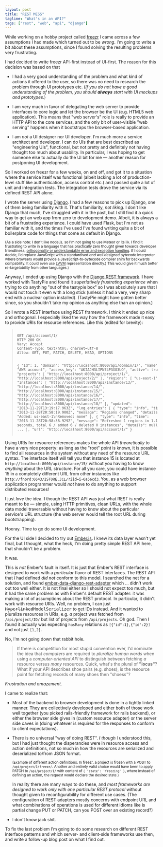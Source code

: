 ```yaml
---
layout: post
title: "REST MESS"
tagline: "What's in an API?"
tags: ["rest", "web", "api", "django"]
---
```


While working on a hobby project called
[freezr](https://github.com/santtu/freezr) I came across a few
assumptions I had made which turned out to be *wrong*. I'm going to
write a bit about these assumptions, since I found solving the
resulting problems very frustrating.

I had decided to write freezr API-first instead of UI-first. The
reason for this decision was based on that

* I had a very good understanding of the problem and what kind of
  actions it offered to the user, so there was no need to research the
  problem through UI prototypes etc. (*If you do not have a good
  understanding of the problem, you should **always** start with UI
  mockups and prototypes.*)

* I am very much in favor of delegating the web server to provide
  interfaces to core logic and let the browser be the UI (e.g. HTML5
  web application). This means that "web server's" role is really to
  provide an HTTP API to the core services, and the only bit of
  user-visible "web serving" happens when it bootstraps the
  browser-based application.

* I am *not* a UI designer nor UI developer. I'm much more a service
  architect and developer. I can do UIs that are best described as
  "engineering UIs", functional, but not pretty and definitely not
  having thought too much about usability. In particular, I was hoping
  to get someone else to actually do the UI bit for me — another
  reason for postponing UI development.

So I worked on freezr for a few weeks, on and off, and got it to a
situation where the service itself was functional (albeit lacking a
lot of production-level stuff like authentication, access control
etc.) and passed quite a lot of unit and integration tests. The
integration tests drove the service via its defined REST API alone.

I wrote the server using [Django](https://www.djangoproject.com/). I
had a few reasons to pick up Django, one of them being familiarity
with it. That's familiarity, *not liking*. I don't like Django that
much, I've struggled with it in the past, but I still find it a quick
way to get an web app from zero to development demo. Albeit, it is
always a bit of a frustrating experience. I could have used Flask, but
I'm not as familiar with it, and the times I've used I've found
writing quite a bit of boilerplate code for things that come as
default in Django.

<small>(As a side note: I don't like node.js, so I'm not going to use
Meteor or its ilk. I find it frustrating to write in a language that
has practically zero thought given towards developer friendliness,
[orthogonality or understandable error and exception
handling](https://www.youtube.com/watch?v=CFReYwSwFbc). If I could
decide, I'd replace JavaScript with a standardised *and well designed*
bytecode interpreter where browsers would provide a
JavaScript-to-bytecode compiler shim for backwards compability. It
could even use [LVVM](http://llvm.org/) representation directly.) This
would give it much better re-targetability from other
languages.)</small>

Anyway, I ended up using Django with the [Django REST
framework](http://django-rest-framework.org/). I have worked with
TastyPie and found it *superlatively frustrating experience* when
trying to do anything "out of the tastypie box" so I was absolutely
sure that I would not touch it even with a long stick (unless it had a
very, very sharp end with a nuclear option installed). (TastyPie might
have gotten better since, so you shouldn't take my opinion as anything
else than an opinion.)

So I wrote a REST interface using REST framework. I think it ended up
nice and orthogonal. I especially liked the way how the framework made
it easy to provide URIs for resource references. Like this (edited for
brevity):

<blockquote><pre><small>
GET /api/account/1/
HTTP 200 OK
Vary: Accept
Content-Type: text/html; charset=utf-8
Allow: GET, PUT, PATCH, DELETE, HEAD, OPTIONS

{
    "id": 1,
    "domain": "http://localhost:8000/api/domain/1/",
    "name": "AWS account",
    "access_key": "AKIAJH3LIPN74P3XO3UQ",
    "active": true,
    "projects": [
        "http://localhost:8000/api/project/1/",
        "http://localhost:8000/api/project/2/"
    ],
    "regions": [
        "us-east-1"
    ],
    "instances": [
        "http://localhost:8000/api/instance/13/",
        "http://localhost:8000/api/instance/14/",
        "http://localhost:8000/api/instance/15/",
        "http://localhost:8000/api/instance/16/",
        "http://localhost:8000/api/instance/17/",
        "http://localhost:8000/api/instance/18/"
    ],
    "updated": "2013-11-29T13:19:17.963Z",
    "log_entries": [
        {
            "type": "info",
            "time": "2013-11-28T20:58:19.900Z",
            "message": "Regions changed",
            "details": "Added: us-east-1\nRemoved: none"
        },
        {
            "type": "info",
            "time": "2013-11-28T20:58:38.929Z",
            "message": "Refreshed 1 regions in 1.15 seconds, total 6 / added 6 / deleted 0 instances",
            "details": null
        },
	...
    ],
    "url": "http://localhost:8000/api/account/1/"
}
</small></pre></blockquote>

Using URIs for resource references makes the whole API *theoretically*
to have a very nice property: as long as the "root" point is known, it
is possible to find all resources in the system without any need of
the resource URL syntax. The interface itself will tell you that
instance 15 is located at `http://localhost:8000/api/instance/15/`
without you having to know *anything* about the URL structure. For all
you care, you could have instance 15 in a completely different URL
from other instances like
`http://fnord:6643/ISTORE.JCL/?iid=i-6a56cd3`. You, as a web browser
application programmer would *not* have to do anything to support
distributed resources!

I just *love* the idea. I though the REST API was just what REST is
really meant to be — simple, using HTTP primitives, clean URLs, with
the whole data model traversable without having to know about the
particular service's URL structure (the web server would tell the root
URL during bootstrapping).

Hooray. Time to go do some UI development.

For the UI side I decided to try out
[Ember.js](http://emberjs.com/). I knew its data layer wasn't yet
final, but I thought, what the heck, I'm doing pretty simple REST API
here, that shouldn't be a problem.

It was.

This is *not* Ember's fault in itself. It is just that Ember's REST
interface is designed to work with a *particular* flavor of REST
interfaces. The REST API that *I* had defined *did not*
conform to this model. I searched the net for a solution, and found
[ember-data-django-rest-adapter](https://github.com/toranb/ember-data-django-rest-adapter)
which ... didn't work out too well either. It is not final either so I
should not expect too much, but it had the same problem as with
Ember's default REST adapter: it was making a lot of assumptions about
the REST protocol. In particular, it didn't work with resource
URIs. Well, no problem, I can just
<tt><strike>Hyperlinked</strike>ModelSerializer</tt> to get IDs
instead. And it wanted to pluralize resources in URIs, e.g. *a*
project was fetched from `/api/project/ID/` but list of projects from
`/api/projects`. Oh god. Then I found it actually was expecting
`hasMany` relations as `[{"id":1},{"id":2}]` and not just `[1,2]`.

No, I'm not going down that rabbit hole.

> If there is competition for most stupid convention ever, I'd
nominate the idea that *computers* are required to *pluralize human
words* when using a *computer-oriented API* to distinguish between
fetching *a* resource versus *many* resources. Quick, what's the
plural of **"locus"**? What if your API describes shoe pairs
(e.g. shoes), is the resource point for fetching records of many shoes
then "shoess"?

*Frustration and amazement.*

I came to realize that:

* Most of the backend to browser development is done in a tightly
  linked manner. They are collectively developed and either both of
  those work well together (you picked rails-friendly framework for
  rails backend), or either the browser side gives in (custom resource
  adapter) or the server side caves in (doing whatever is required for
  the responses to conform to client expectations).

* There is no universal "way of doing REST". *I though* I understood
  this, but I had just thought the disperancies were in resource
  access and action definitions, not so much in how the resources are
  serialized and deserialized to/from JSON format.

  <small>(Example of different action definitions: In freezr, a
  project is frozen with a POST to `/api/project/1/freeze/`. Another
  and entirely valid choice would have been to apply PATCH to
  `/api/project/1/` with content of `{ 'state': 'freezing' }`, where
  instead of defining an action, the request would declare the desired
  state.)</small>

  In reality there are many ways to do these, and *most frameworks are
  designed to work only with one particular REST protocol* without
  thought given to reconfigurability for different use cases. (The
  configuration of REST adapters mostly concerns with endpoint URL and
  what combinations of operations is used for different idioms like is
  partial change PUT or PATCH, can you POST over an existing record?)

* I don't know jack shit.

To fix the last problem I'm going to do some research on different
REST interface patterns and which server- and client-side frameworks
use then, and write a follow-up blog post on what I find out.